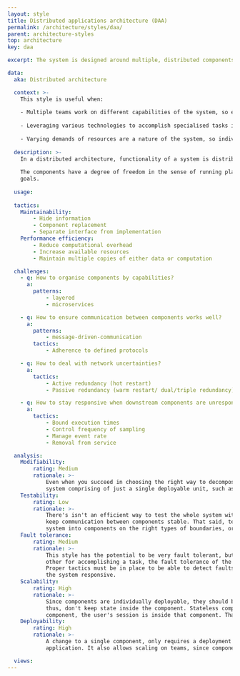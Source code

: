 ```yaml
---
layout: style
title: Distributed applications architecture (DAA)
permalink: /architecture/styles/daa/
parent: architecture-styles
top: architecture
key: daa

excerpt: The system is designed around multiple, distributed components.

data:
  aka: Distributed architecture

  context: >-
    This style is useful when:
    
    - Multiple teams work on different capabilities of the system, so each team can have ownership of one or more components
    
    - Leveraging various technologies to accomplish specialised tasks is an architectural concern
    
    - Varying demands of resources are a nature of the system, so individually scalable components are a concern
  
  description: >-
    In a distributed architecture, functionality of a system is distributed across various components that work together to accomplish tasks.
      
    The components have a degree of freedom in the sense of running platforms, number of instances, and other strategic or tactical approaches to reach system
    goals.
 
  usage:
  
  tactics:
    Maintainability:
        - Hide information
        - Component replacement
        - Separate interface from implementation
    Performance efficiency:
        - Reduce computational overhead
        - Increase available resources
        - Maintain multiple copies of either data or computation

  challenges:
    - q: How to organise components by capabilities?
      a:
        patterns:
            - layered
            - microservices

    - q: How to ensure communication between components works well?
      a:
        patterns:
            - message-driven-communication
        tactics:
            - Adherence to defined protocols

    - q: How to deal with network uncertainties?
      a:
        tactics:
            - Active redundancy (hot restart)
            - Passive redundancy (warm restart/ dual/triple redundancy)

    - q: How to stay responsive when downstream components are unresponsive?
      a:
        tactics:
            - Bound execution times
            - Control frequency of sampling
            - Manage event rate
            - Removal from service

  analysis:
    Modifiability:
        rating: Medium
        rationale: >-
            Even when you succeed in choosing the right way to decompose the system into distributed components, the system is inherently more complex than a
            system comprising of just a single deployable unit, such as the Monolith.
    Testability:
        rating: Low
        rationale: >-
            There's isn't an efficient way to test the whole system with all components in conjunction. There must be proper measures in place to
            keep communication between components stable. That said, testing each component on its own only works well when having decomposed the
            system into components on the right types of boundaries, or you will still need multiple components under test to verify a feature.
    Fault tolerance:
        rating: Medium
        rationale: >-
            This style has the potential to be very fault tolerant, but you need to design for failure to achieve it. If components are very dependent on each
            other for accomplishing a task, the fault tolerance of the entire system is only as good as the most reliable component.
            Proper tactics must be in place to be able to detect faults quickly and take proper measures (preferably automatically) to keep
            the system responsive.
    Scalability:
        rating: High
        rationale: >-
            Since components are individually deployable, they should be able to scale individually as well. This only works if the components are stateless;
            thus, don't keep state inside the component. Stateless components can be scaled and load balanced. Stateful components cannot. In a stateful
            component, the user's session is inside that component. That ties each user to a single instance.
    Deployability:
        rating: High
        rationale: >-
            A change to a single component, only requires a deployment of that changed component. This makes deploying a lot easier compared to a monolithic
            application. It also allows scaling on teams, since components can be deployed independently, and a single team can have ownership of a component.

  views:
---
```

